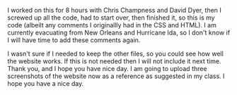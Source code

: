 I worked on this for 8 hours with Chris Champness and David Dyer, then I screwed up all the code, had to start over, then finished it, so this is my code (albeilt any comments I originallly had in the CSS and HTML). I am currently evacuating from New Orleans and Hurricane Ida, so I don't know if I will have time to add these comments again.

I wasn't sure if I needed to keep the other files, so you could see how well the website works. If this is not needed then I will not include it next time. Thank you, and I hope you have nice day. 
I am going to upload three screenshots of the website now as a reference as suggested in my class. I hope you have a nice day.
